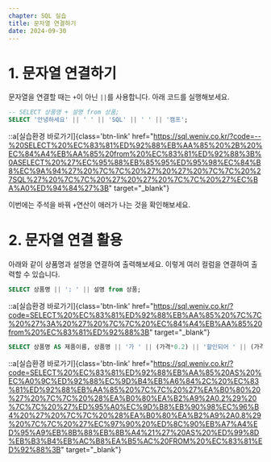 ```yaml
---
chapter: SQL 실습
title: 문자열 연결하기
date: 2024-09-30
---
```


# 1. 문자열 연결하기

문자열을 연결할 때는 `+`이 아닌 `||`를 사용합니다. 아래 코드를 실행해보세요.

```sql
-- SELECT 상품명 + 설명 from 상품;
SELECT '안녕하세요' || ' ' || 'SQL' || ' ' || '캠프';
```
::a[실습환경 바로가기]{class='btn-link' href="https://sql.weniv.co.kr/?code=--%20SELECT%20%EC%83%81%ED%92%88%EB%AA%85%20%2B%20%EC%84%A4%EB%AA%85%20from%20%EC%83%81%ED%92%88%3B%0ASELECT%20%27%EC%95%88%EB%85%95%ED%95%98%EC%84%B8%EC%9A%94%27%20%7C%7C%20%27%20%27%20%7C%7C%20%27SQL%27%20%7C%7C%20%27%20%27%20%7C%7C%20%27%EC%BA%A0%ED%94%84%27%3B" target="\_blank"}

이번에는 주석을 바꿔 `+`연산이 애러가 나는 것을 확인해보세요.

# 2. 문자열 연결 활용

아래와 같이 상품명과 설명을 연결하여 출력해보세요. 이렇게 여러 컬럼을 연결하여 출력할 수 있습니다.

```sql
SELECT 상품명 || ': ' || 설명 from 상품;
```
::a[실습환경 바로가기]{class='btn-link' href="https://sql.weniv.co.kr/?code=SELECT%20%EC%83%81%ED%92%88%EB%AA%85%20%7C%7C%20%27%3A%20%27%20%7C%7C%20%EC%84%A4%EB%AA%85%20from%20%EC%83%81%ED%92%88%3B" target="\_blank"}

```sql
SELECT 상품명 AS 제품이름, 상품명 || '가 ' || (가격*0.2) || '할인되어 ' || (가격*0.8) || '에 판매합니다!' AS 홍보문구 FROM 상품;
```
::a[실습환경 바로가기]{class='btn-link' href="https://sql.weniv.co.kr/?code=SELECT%20%EC%83%81%ED%92%88%EB%AA%85%20AS%20%EC%A0%9C%ED%92%88%EC%9D%B4%EB%A6%84%2C%20%EC%83%81%ED%92%88%EB%AA%85%20%7C%7C%20%27%EA%B0%80%20%27%20%7C%7C%20%28%EA%B0%80%EA%B2%A9%2A0.2%29%20%7C%7C%20%27%ED%95%A0%EC%9D%B8%EB%90%98%EC%96%B4%20%27%20%7C%7C%20%28%EA%B0%80%EA%B2%A9%2A0.8%29%20%7C%7C%20%27%EC%97%90%20%ED%8C%90%EB%A7%A4%ED%95%A9%EB%8B%88%EB%8B%A4%21%27%20AS%20%ED%99%8D%EB%B3%B4%EB%AC%B8%EA%B5%AC%20FROM%20%EC%83%81%ED%92%88%3B" target="\_blank"}

